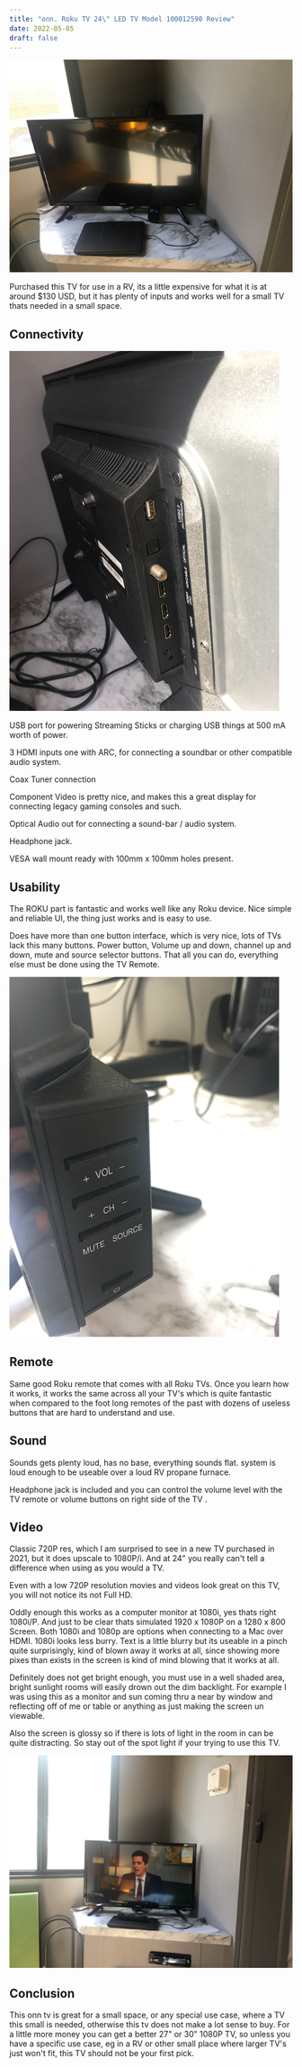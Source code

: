 ```yaml
---
title: "onn. Roku TV 24\" LED TV Model 100012590 Review"
date: 2022-05-05
draft: false
---
```


![Onn Roku TV 24 inch off](TV_Off.png)

Purchased this TV for use in a RV, its a little expensive for what it is at around $130 USD, but it has plenty of inputs and works well for a small TV thats needed in a small space. 

## Connectivity

![Picture of the Ports on the 24" Roku tv](TV_Ports.png)

USB port for powering Streaming Sticks or charging USB things at  500 mA worth of power.

3 HDMI inputs one with ARC, for connecting a soundbar or other compatible audio system.

Coax Tuner connection 

Component Video is pretty nice, and makes this a great display for connecting legacy gaming consoles and such.

Optical Audio out for connecting a sound-bar / audio system.

Headphone jack.

VESA wall mount ready with 100mm x 100mm holes present.

## Usability

The ROKU part is fantastic and works well like any Roku device. Nice simple and reliable UI, the thing just works and is easy to use.

Does have more than one button interface, which is very nice, lots of TVs lack this many buttons. Power button, Volume up and down, channel up and down, mute and source selector buttons. That all you can do, everything else must be done using the TV Remote. 

![This TV has more buttons than most](TV_Buttons.png)

## Remote

Same good Roku remote that comes with all Roku TVs. Once you learn how it works, it works the same across all your TV's which is quite fantastic when compared to the foot long remotes of the past with dozens of useless buttons that are hard to understand and use.

## Sound 

Sounds gets plenty loud, has no base, everything sounds flat. system is loud enough to be useable over a loud RV propane furnace.

Headphone jack is included and you can control the volume level with the TV remote or volume buttons on right side of the TV .

## Video

Classic 720P res, which I am surprised to see in a new TV purchased in 2021, but it does  upscale to 1080P/i. And at 24" you really can't tell a difference when using as you would a TV. 

Even with a low 720P resolution movies and videos look great on this TV, you will not notice its not Full HD.

Oddly enough this works as a computer monitor at 1080i, yes thats right 1080i/P. And just to be clear thats simulated 1920 x 1080P on a 1280 x 800 Screen. Both 1080i and 1080p are options when connecting to a Mac over HDMI. 1080i looks less burry. Text is a little blurry but its useable in a pinch quite surprisingly, kind of blown away it works at all, since showing more pixes than exists in the screen is kind of mind blowing that it works at all.

Definitely does not get bright enough, you must use in a well shaded area, bright sunlight rooms will easily drown out the dim backlight.  For example I was using this as a monitor and sun coming thru a near by window and reflecting off of me or table or anything as just making the screen un viewable.

Also the screen is glossy so if there is lots of light in the room in can be quite distracting. So stay out of the spot light if your trying to use this TV.

![Showing the TV with News content on screen ](TV_ON.png)

## Conclusion 

This onn tv is great for a small space, or any special use case, where a TV this small is needed, otherwise this tv does not make a lot sense to buy. For a little more money you can get a better 27" or 30" 1080P TV, so unless you have a specific use case, eg in a RV or other small place where larger TV's just won't fit, this TV should not be your first pick.